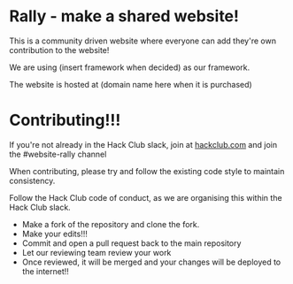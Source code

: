 # Rally - make a shared website!

This is a community driven website where everyone can add they're own contribution to the website!

We are using (insert framework when decided) as our framework.

The website is hosted at (domain name here when it is purchased)

# Contributing!!!

If you're not already in the Hack Club slack, join at [hackclub.com](https://hackclub.com) and join the #website-rally channel

When contributing, please try and follow the existing code style to maintain consistency.

Follow the Hack Club code of conduct, as we are organising this within the Hack Club slack.

- Make a fork of the repository and clone the fork.
- Make your edits!!!
- Commit and open a pull request back to the main repository
- Let our reviewing team review your work
- Once reviewed, it will be merged and your changes will be deployed to the internet!!
